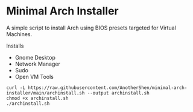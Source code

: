 # Minimal Arch Installer
A simple script to install Arch using BIOS presets targeted for Virtual Machines.

Installs
- Gnome Desktop
- Network Manager
- Sudo
- Open VM Tools

```
curl -L https://raw.githubusercontent.com/AnotherShen/minimal-arch-installer/main/archinstall.sh --output archinstall.sh
chmod +x archinstall.sh
./archinstall.sh
```

